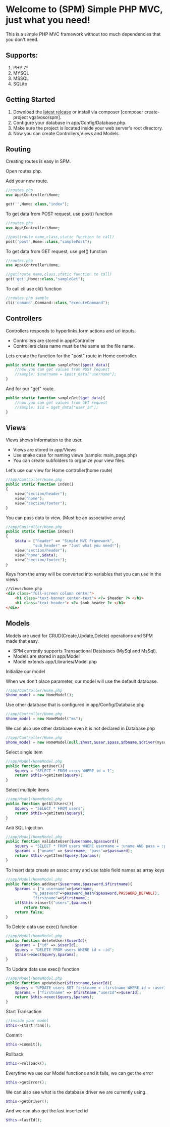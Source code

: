 # Welcome to (SPM) Simple PHP MVC, just what you need!
This is a simple PHP MVC framework without too much dependencies that you don't need.

## Supports:
1. PHP 7^
2. MYSQL
3. MSSQL
4. SQLite

## Getting Started
1. Download the [latest release] or install via composer [composer create-project vgalvoso/spm].
2. Configure your database in app/Config/Database.php.
3. Make sure the project is located inside your web server's root directory.
4. Now you can create Controllers,Views and Models.

## Routing
Creating routes is easy in SPM. 

Open routes.php.

Add your new route.
```php
//routes.php
use App\Controller\Home;

get('',Home::class,"index");
```

To get data from POST request, use post() function
```php
//routes.php
use App\Controller\Home;

//post(route name,class,static function to call)
post('post',Home::class,"samplePost");
```

To get data from GET request, use get() function
```php
//routes.php
use App\Controller\Home;

//get(route name,class,static function to call)
get('get',Home::class,"sampleGet");
```

To call cli use cli() function
```php
//routes.php sample
cli('comand',Command::class,"executeCommand");
```

## Controllers
Controllers responds to hyperlinks,form actions and url inputs.

- Controllers are stored in app/Controller
- Controllers class name must be the same as the file name.

Lets create the function for the "post" route in Home controller.
```php
public static function samplePost($post_data){
    //now you can get values from POST request
    //sample: $username = $post_data["username"];
}
```

And for our "get" route.
```php
public static function sampleGet($get_data){
    //now you can get values from GET request
    //sample: $id = $get_data["user_id"];
}
```

## Views
Views shows information to the user.

- Views are stored in app/Views
- Use snake case for naming views (sample: main_page.php)
- You can create subfolders to organize your view files.

Let's use our view for Home controller(home route)
```php
//app/Controller/Home.php
public static function index()
{
    view("section/header");
    view("home");
    view("section/footer");
}
```

You can pass data to view. (Must be an associative array)
```php
//app/Controller/Home.php
public static function index()
{
    $data = ["header" => "Simple MVC Framework",
            "sub_header" => "Just what you need!"];
    view("section/header");
    view("home",$data);
    view("section/footer");
}
```

Keys from the array will be converted into variables that you can use in the views
```html
//Views/home.php
<div class="full-screen column center">
    <h1 class="text-banner center-text"> <?= $header ?> </h1>
    <h1 class="text-header"> <?= $sub_header ?> </h1>
</div>
```
## Models
Models are used for CRUD(Create,Update,Delete) operations and SPM made that easy.

- SPM currently supports Transactional Databases (MySql and MsSql).
- Models are stored in app/Model
- Model extends app/Libraries/Model.php

Initialize our model

When we don't place parameter, our model will use the default database.
```php
//app/Controller/Home.php
$home_model = new HomeModel();
```

Use other database that is configured in app/Config/Database.php
```php
//app/Controller/Home.php
$home_model = new HomeModel("ms");
```

We can also use other database even it is not declared in Database.php
```php
//app/Controller/Home.php
$home_model = new HomeModel(null,$host,$user,$pass,$dbname,$driver(mysql/mssql));
```

Select single item
```php
//app/Model/HomeModel.php
public function getUser(){
    $query = "SELECT * FROM users WHERE id = 1";
    return $this->getItem($query);
}
```

Select multiple items
```php
//app/Model/HomeModel.php
public function getAllUsers(){
    $query = "SELECT * FROM users";
    return $this->getItems($query);
}
```

Anti SQL Injection
```php
//app/Model/HomeModel.php
public function validateUser($username,$password){
    $query = "SELECT * FROM users WHERE username = :uname AND pass = :pass";
    $params = ["uname" => $username, "pass"=>$password];
    return $this->getItem($query,$params);
}
```

To Insert data create an assoc array and use table field names as array keys
```php
//app/Model/HomeModel.php
public function addUser($username,$password,$firstname){
    $params = ["u_username"=>$username,
            "u_password"=>password_hash($password,PASSWORD_DEFAULT),
            "firstname"=>$firstname];
    if($this->insert("users",$params))
        return true;
    return false;
}
```

To Delete data use exec() function
```php
//app/Model/HomeModel.php
public function deleteUser($userId){
    $params = ["id" => $userId];
    $query = "DELETE FROM users WHERE id = :id";
    $this->exec($query,$params);
}
```

To Update data use exec() function
```php
//app/Model/HomeModel.php
public function updateUser($firstname,$userId){
    $query = "UPDATE users SET firstname = :firstname WHERE id = :userId";
    $params = ["firstname" => $firstname,"userId"=>$userId];
    return $this->exec($query,$params);
}
```

Start Transaction
```php
//inside your model
$this->startTrans();
```

Commit
```php
$this->commit();
```

Rollback
```php
$this->rollback();
```

Everytime we use our Model functions and it fails, we can get the error
```php
$this->getError();
```

We can also see what is the database driver we are currently using.
```php
$this->getDriver();
```

And we can also get the last inserted id
```php
$this->lastId();
```
[latest release]: https://github.com/vgalvoso/spm/releases